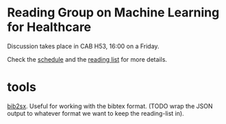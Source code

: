 # Reading Group on Machine Learning for Healthcare
Discussion takes place in CAB H53, 16:00 on a Friday.

Check the [schedule](https://github.com/ratschlab/mlhc-seminar/blob/master/schedule.md) and the [reading list](https://github.com/ratschlab/mlhc-seminar/blob/master/reading-list.md) for more details.

# tools
[bib2sx](https://github.com/mattmight/bib2sx). Useful for working with the bibtex format. (TODO wrap the JSON output to whatever format we want to keep the reading-list in).
